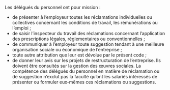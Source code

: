Les délégués du personnel ont pour mission :
- de présenter à l’employeur toutes les réclamations individuelles ou collectives concernant les conditions de travail, les rémunérations ou l’emploi ;
- de saisir l’inspecteur du travail des réclamations concernant l’application des prescriptions légales, réglementaires ou conventionnelles ;
- de communiquer à l’employeur toute suggestion tendant à une meilleure organisation sociale ou économique de l’entreprise ;
- toute autre attribution que leur est dévolue par le présent code ;
- de donner leur avis sur les projets de restructuration de l’entreprise. Ils doivent être consultés sur la gestion des œuvres sociales.
La compétence des délégués du personnel en matière de réclamation ou de suggestion n’exclut pas la faculté qu’ont les salariés intéressés de présenter ou formuler eux-mêmes ces réclamations ou suggestions.